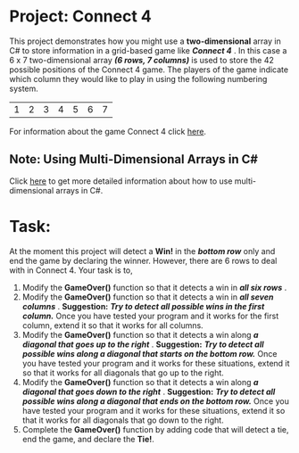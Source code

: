 # Project: Connect 4

This project demonstrates how you might use a **two-dimensional** array in C# to store information in a grid-based game like ***Connect 4*** .  In this case a 6 x 7 two-dimensional array ***(6 rows, 7 columns)*** is used to store the 42 possible positions of the Connect 4 game.  The players of the game indicate which column they would like to play in using the following numbering system.

|   |   |   |   |   |   |   |
| :-------------: | :-------------: | :-------------: | :-------------: | :-------------: | :-------------: | :-------------: |
| 1 | 2 | 3 | 4 | 5 | 6 | 7 |

For information about the game Connect 4 click [here](https://en.wikipedia.org/wiki/Connect_Four).

## Note:  Using Multi-Dimensional Arrays in C#

Click [here](https://docs.microsoft.com/en-us/dotnet/csharp/programming-guide/arrays/multidimensional-arrays) to get more detailed information about how to use multi-dimensional arrays in C#.

# Task:

At the moment this project will detect a **Win!** in the ***bottom row*** only and end the game by declaring the winner.  However, there are 6 rows to deal with in Connect 4.  Your task is to,

1.  Modify the **GameOver()** function so that it detects a win in ***all six rows*** .
2.  Modify the **GameOver()** function so that it detects a win in ***all seven columns*** .  **Suggestion:**  ***Try to detect all possible wins in the first column.***  Once you have tested your program and it works for the first column, extend it so that it works for all columns.
3.  Modify the **GameOver()** function so that it detects a win along ***a diagonal that goes up to the right*** .  **Suggestion:**  ***Try to detect all possible wins along a diagonal that starts on the bottom row.***  Once you have tested your program and it works for these situations, extend it so that it works for all diagonals that go up to the right.
4.  Modify the **GameOver()** function so that it detects a win along ***a diagonal that goes down to the right*** .  **Suggestion:**  ***Try to detect all possible wins along a diagonal that ends on the bottom row.***  Once you have tested your program and it works for these situations, extend it so that it works for all diagonals that go down to the right.
5.  Complete the **GameOver()** function by adding code that will detect a tie, end the game, and declare the **Tie!**.
